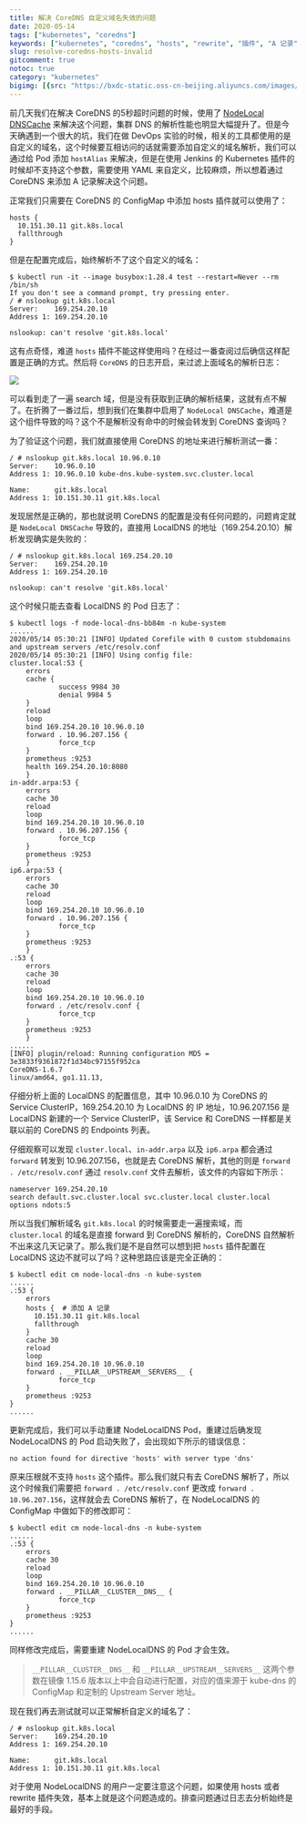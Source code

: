 ```yaml
---
title: 解决 CoreDNS 自定义域名失效的问题
date: 2020-05-14
tags: ["kubernetes", "coredns"]
keywords: ["kubernetes", "coredns", "hosts", "rewrite", "插件", "A 记录"]
slug: resolve-coredns-hosts-invalid
gitcomment: true
notoc: true
category: "kubernetes"
bigimg: [{src: "https://bxdc-static.oss-cn-beijing.aliyuncs.com/images/20200514172611.png", desc: "https://unsplash.com/photos/xqSDI58vkUY"}]
---
```

前几天我们在解决 CoreDNS 的5秒超时问题的时候，使用了 [NodeLocal DNSCache](/post/use-nodelocal-dns-cache/) 来解决这个问题，集群 DNS 的解析性能也明显大幅提升了。但是今天确遇到一个很大的坑，我们在做 DevOps 实验的时候，相关的工具都使用的是自定义的域名，这个时候要互相访问的话就需要添加自定义的域名解析，我们可以通过给 Pod 添加 `hostAlias` 来解决，但是在使用 Jenkins 的 Kubernetes 插件的时候却不支持这个参数，需要使用 YAML 来自定义，比较麻烦，所以想着通过 CoreDNS 来添加 A 记录解决这个问题。

<!--more-->

正常我们只需要在 CoreDNS 的 ConfigMap 中添加 hosts 插件就可以使用了：
```shell
hosts {
  10.151.30.11 git.k8s.local
  fallthrough
}
```

但是在配置完成后，始终解析不了这个自定义的域名：
```shell
$ kubectl run -it --image busybox:1.28.4 test --restart=Never --rm /bin/sh
If you don't see a command prompt, try pressing enter.
/ # nslookup git.k8s.local
Server:    169.254.20.10
Address 1: 169.254.20.10

nslookup: can't resolve 'git.k8s.local'

```

这有点奇怪，难道 `hosts` 插件不能这样使用吗？在经过一番查阅过后确信这样配置是正确的方式。然后将 `CoreDNS` 的日志开启，来过滤上面域名的解析日志：

![](https://bxdc-static.oss-cn-beijing.aliyuncs.com/images/20200514165339.png)

可以看到走了一遍 search 域，但是没有获取到正确的解析结果，这就有点不解了。在折腾了一番过后，想到我们在集群中启用了 `NodeLocal DNSCache`，难道是这个组件导致的吗？这个不是解析没有命中的时候会转发到 CoreDNS 查询吗？

为了验证这个问题，我们就直接使用 CoreDNS 的地址来进行解析测试一番：
```shell
/ # nslookup git.k8s.local 10.96.0.10
Server:    10.96.0.10
Address 1: 10.96.0.10 kube-dns.kube-system.svc.cluster.local

Name:      git.k8s.local
Address 1: 10.151.30.11 git.k8s.local
```

发现居然是正确的，那也就说明 CoreDNS 的配置是没有任何问题的，问题肯定就是 `NodeLocal DNSCache` 导致的，直接用 LocalDNS 的地址（169.254.20.10）解析发现确实是失败的：
```shell
/ # nslookup git.k8s.local 169.254.20.10
Server:    169.254.20.10
Address 1: 169.254.20.10

nslookup: can't resolve 'git.k8s.local'
```

这个时候只能去查看 LocalDNS 的 Pod 日志了：
```shell
$ kubectl logs -f node-local-dns-bb84m -n kube-system
......
2020/05/14 05:30:21 [INFO] Updated Corefile with 0 custom stubdomains and upstream servers /etc/resolv.conf
2020/05/14 05:30:21 [INFO] Using config file:
cluster.local:53 {
    errors
    cache {
            success 9984 30
            denial 9984 5
    }
    reload
    loop
    bind 169.254.20.10 10.96.0.10
    forward . 10.96.207.156 {
            force_tcp
    }
    prometheus :9253
    health 169.254.20.10:8080
    }
in-addr.arpa:53 {
    errors
    cache 30
    reload
    loop
    bind 169.254.20.10 10.96.0.10
    forward . 10.96.207.156 {
            force_tcp
    }
    prometheus :9253
    }
ip6.arpa:53 {
    errors
    cache 30
    reload
    loop
    bind 169.254.20.10 10.96.0.10
    forward . 10.96.207.156 {
            force_tcp
    }
    prometheus :9253
    }
.:53 {
    errors
    cache 30
    reload
    loop
    bind 169.254.20.10 10.96.0.10
    forward . /etc/resolv.conf {
            force_tcp
    }
    prometheus :9253
    }
......
[INFO] plugin/reload: Running configuration MD5 = 3e3833f9361872f1d34bc97155f952ca
CoreDNS-1.6.7
linux/amd64, go1.11.13,
```

仔细分析上面的 LocalDNS 的配置信息，其中 10.96.0.10 为 CoreDNS 的 Service ClusterIP，169.254.20.10 为 LocalDNS 的 IP 地址，10.96.207.156 是 LocalDNS 新建的一个 Service ClusterIP，该 Service 和 CoreDNS 一样都是关联以前的 CoreDNS 的 Endpoints 列表。

仔细观察可以发现 `cluster.local`、`in-addr.arpa` 以及 `ip6.arpa` 都会通过 `forward` 转发到 10.96.207.156，也就是去 CoreDNS 解析，其他的则是 `forward . /etc/resolv.conf` 通过 `resolv.conf` 文件去解析，该文件的内容如下所示：
```shell
nameserver 169.254.20.10
search default.svc.cluster.local svc.cluster.local cluster.local
options ndots:5
```

所以当我们解析域名 `git.k8s.local` 的时候需要走一遍搜索域，而 `cluster.local` 的域名是直接 forward 到 CoreDNS 解析的，CoreDNS 自然解析不出来这几天记录了。那么我们是不是自然可以想到把 `hosts` 插件配置在 LocalDNS 这边不就可以了吗？这种思路应该是完全正确的：
```shell
$ kubectl edit cm node-local-dns -n kube-system
......
.:53 {
    errors
    hosts {  # 添加 A 记录
      10.151.30.11 git.k8s.local
      fallthrough
    }
    cache 30
    reload
    loop
    bind 169.254.20.10 10.96.0.10
    forward . __PILLAR__UPSTREAM__SERVERS__ {
            force_tcp
    }
    prometheus :9253
}
......
```

更新完成后，我们可以手动重建 NodeLocalDNS Pod，重建过后确发现 NodeLocalDNS 的 Pod 启动失败了，会出现如下所示的错误信息：
```shell
no action found for directive 'hosts' with server type 'dns'
```

原来压根就不支持 `hosts` 这个插件。那么我们就只有去 CoreDNS 解析了，所以这个时候我们需要把 `forward . /etc/resolv.conf` 更改成 `forward . 10.96.207.156`，这样就会去 CoreDNS 解析了，在 NodeLocalDNS 的 ConfigMap 中做如下的修改即可：
```shell
$ kubectl edit cm node-local-dns -n kube-system
......
.:53 {
    errors
    cache 30
    reload
    loop
    bind 169.254.20.10 10.96.0.10
    forward . __PILLAR__CLUSTER__DNS__ {
            force_tcp
    }
    prometheus :9253
}
......
```

同样修改完成后，需要重建 NodeLocalDNS 的 Pod 才会生效。

>  `__PILLAR__CLUSTER__DNS__` 和 `__PILLAR__UPSTREAM__SERVERS__` 这两个参数在镜像 1.15.6 版本以上中会自动进行配置，对应的值来源于 kube-dns 的 ConfigMap 和定制的 Upstream Server 地址。

现在我们再去测试就可以正常解析自定义的域名了：
```shell
/ # nslookup git.k8s.local
Server:    169.254.20.10
Address 1: 169.254.20.10

Name:      git.k8s.local
Address 1: 10.151.30.11 git.k8s.local
```

对于使用 NodeLocalDNS 的用户一定要注意这个问题，如果使用 hosts 或者 rewrite 插件失效，基本上就是这个问题造成的。排查问题通过日志去分析始终是最好的手段。

<!--adsense-self-->
